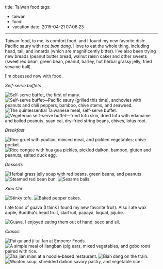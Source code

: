 title: Taiwan food
tags:
  - taiwan
  - food
  - vacation
date: 2015-04-21 07:06:23
---

Taiwan food, to me, is comfort food. and I found my new favorite dish: Pacific saury with rice *bian dang*. I love to eat the whole thing, including head, tail, and innards (which are magnificently bitter). I’ve also been trying new breads (peanut butter bread, walnut raisin cake) and other sweets (sweet red bean, green bean, peanut, barley, hot herbal grassy jelly, fried sesame ball).

I'm obsessed now with food.


*Self-serve buffets*

![Self-serve buffet, the first of many.](https://dl.dropbox.com/u/4291520/journal-images/tf-3.jpg)
![Self-serve buffet—Pacific saury (grilled this time), anchovies with peanuts and chili peppers, bamboo, chive stems, and seaweed.](https://dl.dropbox.com/u/4291520/journal-images/tf-16.jpg)
![The quintessential Taiwanese meal, self-serve buffet.](https://dl.dropbox.com/u/4291520/journal-images/tf-31.jpg)
![Vegeterian self-serve buffet—fried tofu skin, dried tofu with edamame and boiled peanuts, suan cai, dry-fried string beans, chives, lotus root.](https://dl.dropbox.com/u/4291520/journal-images/tf-33.jpg)

*Breakfast*

![Rice gruel with youtiao, minced meat, and pickled vegetables; chive pocket.](https://dl.dropbox.com/u/4291520/journal-images/tf-9.jpg)
![Rice congee with hua gua pickles, pickled daikon, bamboo, gluten and peanuts, salted duck egg.](https://dl.dropbox.com/u/4291520/journal-images/tf-19.jpg)

*Desserts*

![Herbal grass jelly soup with red beans, green beans, and peanuts.](https://dl.dropbox.com/u/4291520/journal-images/tf-18.jpg)
![Steamed red bean bun.](https://dl.dropbox.com/u/4291520/journal-images/tf-21.jpg)
![Sesame balls.](https://dl.dropbox.com/u/4291520/journal-images/tf-22.jpg)

*Xiao Chi*

![Stinky tofu.](https://dl.dropbox.com/u/4291520/journal-images/tf-4.jpg)
![Baked pepper cakes.](https://dl.dropbox.com/u/4291520/journal-images/tf-8.jpg)

I ate tons of guava (I think I found my new favorite fruit). Also I ate wax apple, Buddha's head fruit, starfruit, papaya, loquat, jujube.

![Guava. I enjoyed eating them out of hand, seed and all.](https://dl.dropbox.com/u/4291520/journal-images/tf-17.jpg)

*Classic*

![Pai gu and ji tui fan at Emperor Foods.](https://dl.dropbox.com/u/4291520/journal-images/tf-6.jpg)
![A simple meal of liangban (pig ears, mixed vegetables, and gobo root) paired with rice.](https://dl.dropbox.com/u/4291520/journal-images/tf-12.jpg)
![Zha jian mian at a noodle-based restaurant.](https://dl.dropbox.com/u/4291520/journal-images/tf-13.jpg)
![Bian dang on the train.](https://dl.dropbox.com/u/4291520/journal-images/tf-23.jpg)
![Wonton soup, shredded daikon savory pastry, and vegetable rice.](https://dl.dropbox.com/u/4291520/journal-images/tf-24.jpg)

<!-- ![Xiao long bao and fan tuan.](https://dl.dropbox.com/u/4291520/journal-images/tf-1.jpg) -->
<!-- ![Beef noodle soup.](https://dl.dropbox.com/u/4291520/journal-images/tf-2.jpg) -->
<!-- ![Pacific saury, the first of many.](https://dl.dropbox.com/u/4291520/journal-images/tf-5.jpg) -->
<!-- ![Shaved ice with peanuts, red beans, green beans, and almond jelly.](https://dl.dropbox.com/u/4291520/journal-images/tf-11.jpg) -->
<!-- ![Other dishes from the same restaurant: beef pancake roll, seafood noodle soup, beef noodle soup.](https://dl.dropbox.com/u/4291520/journal-images/tf-14.jpg) -->
<!-- ![Wheat bread with red bean filling.](https://dl.dropbox.com/u/4291520/journal-images/tf-30.jpg) -->
<!-- ![Hakka cuisine—my favorite dishes were smoked and marinated fish, king oyster mushroom fried in salted duck egg batter, and ke jia xiao chao.](https://dl.dropbox.com/u/4291520/journal-images/tf-25.jpg) -->
<!-- ![MOS Burger.](https://dl.dropbox.com/u/4291520/journal-images/tf-7.jpg) -->
<!-- ![Sticky rice-steamed pork, noodles, and pao cai.](https://dl.dropbox.com/u/4291520/journal-images/tf-10.jpg) -->
<!-- ![Caption.](https://dl.dropbox.com/u/4291520/journal-images/tf-12.jpg) -->
<!-- ![Shaved ice, with red bean, green bean, taro, and sweet potato.](https://dl.dropbox.com/u/4291520/journal-images/tf-14.jpg) -->
<!-- ![Caption.](https://dl.dropbox.com/u/4291520/journal-images/tf-19.jpg) -->
<!-- ![Caption.](https://dl.dropbox.com/u/4291520/journal-images/tf-26.jpg) -->
<!-- ![Quintessential Taiwanese meal for me.](https://dl.dropbox.com/u/4291520/journal-images/tf-27.jpg) -->
<!-- ![Rice congee with xiao cai.](https://dl.dropbox.com/u/4291520/journal-images/tf-28.jpg) -->
<!-- ![Lu rou fan.](https://dl.dropbox.com/u/4291520/journal-images/tf-29.jpg) -->
<!-- ![Horse bean snacks.](https://dl.dropbox.com/u/4291520/journal-images/tf-32.jpg) -->
